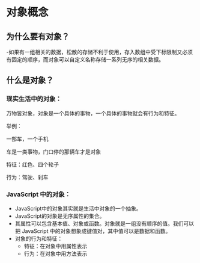 # 对象概念

## 为什么要有对象？
 -如果有一组相关的数据，松散的存储不利于使用，存入数组中受下标限制又必须有固定的顺序，而对象可以自定义名称存储一系列无序的相关数据。

## 什么是对象？
### 现实生活中的对象：
万物皆对象，对象是一个具体的事物，一个具体的事物就会有行为和特征。

举例：

一部车，一个手机

车是一类事物，门口停的那辆车才是对象

特征：红色、四个轮子

行为：驾驶、刹车


### JavaScript 中的对象：
  - JavaScript中的对象其实就是生活中对象的一个抽象。
  - JavaScript的对象是无序属性的集合。
- 其属性可以包含基本值、对象或函数。对象就是一组没有顺序的值。我们可以把 JavaScript 中的对象想象成键值对，其中值可以是数据和函数。
- 对象的行为和特征：
  - 特征：在对象中用属性表示
  - 行为：在对象中用方法表示